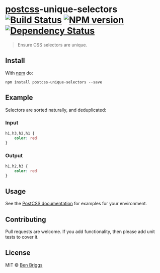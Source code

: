 # [postcss][postcss]-unique-selectors [![Build Status](https://travis-ci.org/ben-eb/postcss-unique-selectors.svg?branch=master)][ci] [![NPM version](https://badge.fury.io/js/postcss-unique-selectors.svg)][npm] [![Dependency Status](https://gemnasium.com/ben-eb/postcss-unique-selectors.svg)][deps]

> Ensure CSS selectors are unique.

## Install

With [npm](https://npmjs.org/package/postcss-unique-selectors) do:

```
npm install postcss-unique-selectors --save
```

## Example

Selectors are sorted naturally, and deduplicated:

### Input

```css
h1,h3,h2,h1 {
    color: red
}
```

### Output

```css
h1,h2,h3 {
    color: red
}
```

## Usage

See the [PostCSS documentation](https://github.com/postcss/postcss#usage) for
examples for your environment.

## Contributing

Pull requests are welcome. If you add functionality, then please add unit tests
to cover it.

## License

MIT © [Ben Briggs](http://beneb.info)

[ci]:      https://travis-ci.org/ben-eb/postcss-unique-selectors
[deps]:    https://gemnasium.com/ben-eb/postcss-unique-selectors
[npm]:     http://badge.fury.io/js/postcss-unique-selectors
[postcss]: https://github.com/postcss/postcss
